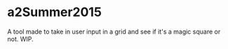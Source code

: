 # a2Summer2015

A tool made to take in user input in a grid and see if it's a magic square or not. WIP.
